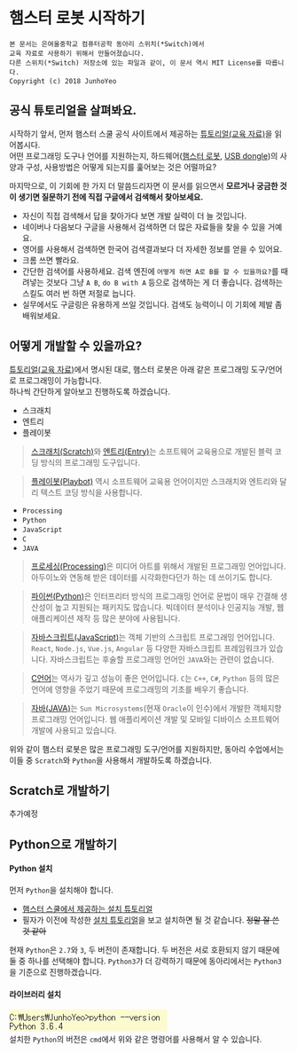 # 햄스터 로봇 시작하기
```
본 문서는 은여울중학교 컴퓨터공학 동아리 스위치(*Switch)에서
교육 자료로 사용하기 위해서 만들어졌습니다.
다른 스위치(*Switch) 저장소에 있는 파일과 같이, 이 문서 역시 MIT License를 따릅니다.
Copyright (c) 2018 JunhoYeo
```

## 공식 튜토리얼을 살펴봐요.
시작하기 앞서, 먼저 햄스터 스쿨 공식 사이트에서 제공하는 [튜토리얼(교육 자료)](http://hamster.school/ko/tutorial/)을 읽어봅시다. <br>
어떤 프로그래밍 도구나 언어를 지원하는지, 하드웨어([햄스터 로봇](http://hamster.school/ko/tutorial/python/hamster.jsp), [USB dongle](http://hamster.school/ko/tutorial/python/dongle.jsp))의 사양과 구성, 사용방법은 어떻게 되는지를 훑어보는 것은 어떨까요?

마지막으로, 이 기회에 한 가지 더 말씀드리자면 이 문서를 읽으면서 **모르거나 궁금한 것이 생기면 질문하기 전에 직접 구글에서 검색해서 찾아보세요.**<br>

- 자신이 직접 검색해서 답을 찾아가다 보면 개발 실력이 더 늘 것입니다.
- 네이버나 다음보다 구글을 사용해서 검색하면 더 많은 자료들을 찾을 수 있을 거예요.
- 영어를 사용해서 검색하면 한국어 검색결과보다 더 자세한 정보를 얻을 수 있어요.
- 크롬 쓰면 빨라요.
- 간단한 검색어를 사용하세요. 검색 엔진에 `어떻게 하면 A로 B를 할 수 있을까요?`를 때려넣는 것보다 그냥 `A B`, `do B with A` 등으로 검색하는 게 더 좋습니다. 검색하는 스킬도 여러 번 하면 저절로 늡니다.
- 실무에서도 구글링은 유용하게 쓰일 것입니다. 검색도 능력이니 이 기회에 제발 좀 배워보세요.

## 어떻게 개발할 수 있을까요?
[튜토리얼(교육 자료)](http://hamster.school/ko/tutorial/)에서 명시된 대로, 햄스터 로봇은 아래 같은 프로그래밍 도구/언어로 프로그래밍이 가능합니다.<br>
하나씩 간단하게 알아보고 진행하도록 하겠습니다.

- 스크래치
- 엔트리
- 플레이봇

> [스크래치(Scratch)](https://scratch.mit.edu/)와 [엔트리(Entry)](https://playentry.org/)는 소프트웨어 교육용으로 개발된 블럭 코딩 방식의 프로그래밍 도구입니다. <br>

> [플레이봇(Playbot)](http://playbot.spaceii.com/) 역시 소프트웨어 교육용 언어이지만 스크래치와 엔트리와 달리 텍스트 코딩 방식을 사용합니다.<br>

- `Processing`
- `Python`
- `JavaScript`
- `C`
- `JAVA`

> [프로세싱(Processing)](https://processing.org/)은 미디어 아트를 위해서 개발된
프로그래밍 언어입니다. 아두이노와 연동해 받은 데이터를 시각화한다던가 하는 데 쓰이기도 합니다.<br>

> [파이썬(Python)](https://www.python.org/)은 인터프리터 방식의 프로그래밍 언어로 문법이 매우 간결해 생산성이 높고 지원되는 패키지도 많습니다. 빅데이터 분석이나 인공지능 개발, 웹 애플리케이션 제작 등 많은 분야에 사용됩니다. <br>

> [자바스크립트(JavaScript)](#)는 객체 기반의 스크립트 프로그래밍 언어입니다. `React`, `Node.js`, `Vue.js`, `Angular` 등 다양한 자바스크립트 프레임워크가 있습니다. 자바스크립트는 후술할 프로그래밍 언어인 `JAVA`와는 관련이 없습니다.<br>

> [C언어](#)는 역사가 깊고 성능이 좋은 언어입니다. `C`는 `C++`, `C#`, `Python` 등의 많은 언어에 영향을 주었기 때문에 프로그래밍의 기초를 배우기 좋습니다.<br>

> [자바(JAVA)](https://java.com/)는 `Sun Microsystems`(현재 `Oracle`이 인수)에서 개발한 객체지향 프로그래밍 언어입니다. 웹 애플리케이션 개발 및 모바일 디바이스 소프트웨어 개발에 사용되고 있습니다.<br>

위와 같이 햄스터 로봇은 많은 프로그래밍 도구/언어를 지원하지만, 동아리 수업에서는 이들 중 `Scratch`와 `Python`을 사용해서 개발하도록 하겠습니다.

## Scratch로 개발하기
추가예정

## Python으로 개발하기

#### Python 설치
먼저 `Python`을 설치해야 합니다.<br>

- [햄스터 스쿨에서 제공하는 설치 튜토리얼](http://hamster.school/ko/tutorial/python/install_python.jsp#python3-win)
- 필자가 이전에 작성한 [설치 튜토리얼](https://github.com/JunhoYeo/Study/tree/master/Python#installing-python)을 보고 설치하면 될 것 같습니다. ~~정말 잘 쓴 것 같아~~

현재 `Python`은 `2.7`와 `3`, 두 버전이 존재합니다. 두 버전은 서로 호환되지 않기 때문에 둘 중 하나를 선택해야 합니다. `Python3`가 더 강력하기 때문에 동아리에서는 `Python3`을 기준으로 진행하겠습니다.

#### 라이브러리 설치
![version](images/1.jpg)<br>
설치한 `Python`의 버전은 `cmd`에서 위와 같은 명령어를 사용해서 알 수 있습니다.
